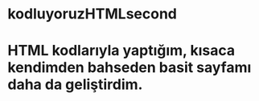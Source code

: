 # kodluyoruzHTMLsecond


# HTML kodlarıyla yaptığım, kısaca kendimden bahseden basit sayfamı daha da geliştirdim.
